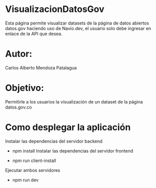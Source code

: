 # VisualizacionDatosGov
Esta página permite visualizar datasets de la página de datos abiertos datos.gov haciendo uso de Navio.dev, el usuario solo debe ingresar en enlace de la API que desea.

# Autor: 
Carlos Alberto Mendoza Patalagua

# Objetivo:
Permitirle a los usuarios la visualización de un dataset de la página datos.gov.co

# Como desplegar la aplicación  
Instalar las dependencias del servidor backend  
 
* npm install
Instalar las dependencias del servidor frontend  
 
* npm run client-install  

Ejecutar ambos servidores
* npm run dev

